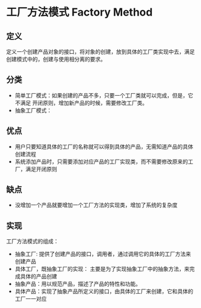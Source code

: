 # 工厂方法模式 Factory Method

## 定义
定义一个创建产品对象的接口，将对象的创建，放到具体的工厂类实现中去，满足创建模式中的，创建与使用相分离的要求。

## 分类
- 简单工厂模式：如果创建的产品不多，只要一个工厂类就可以完成，但是，它不满足 开闭原则，增加新产品的时候，需要修改工厂类。
- 抽象工厂模式：
## 优点
- 用户只要知道具体的工厂的名称就可以得到具体的产品，无需知道产品的具体创建流程
- 系统添加产品时，只需要添加对应产品的工厂实现类，而不需要修改原来的工厂，满足开闭原则

## 缺点
- 没增加一个产品就要增加一个工厂方法的实现类，增加了系统的复杂度

## 实现
工厂方法模式的组成：
- 抽象工厂: 提供了创建产品的接口，调用者，通过调用它的具体的工厂方法来创建产品
- 具体工厂，既抽象工厂的实现： 主要是为了实现抽象工厂中的抽象方法，来完成具体的产品创建
- 抽象产品：用以规范产品，描述了产品的特性和功能。
- 具体产品：实现了抽象产品所定义的接口，由具体的工厂来创建，它和具体的工厂一一对应
